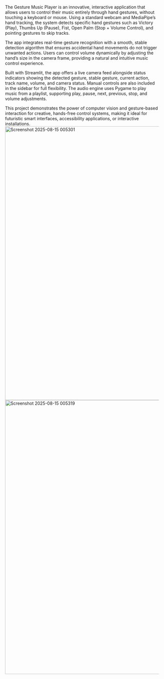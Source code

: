 The Gesture Music Player is an innovative, interactive application that allows users to control their music entirely through hand gestures, without touching a keyboard or mouse. Using a standard webcam and MediaPipe’s hand tracking, the system detects specific hand gestures such as Victory (Play), Thumbs Up (Pause), Fist, Open Palm (Stop + Volume Control), and pointing gestures to skip tracks.

The app integrates real-time gesture recognition with a smooth, stable detection algorithm that ensures accidental hand movements do not trigger unwanted actions. Users can control volume dynamically by adjusting the hand’s size in the camera frame, providing a natural and intuitive music control experience.

Built with Streamlit, the app offers a live camera feed alongside status indicators showing the detected gesture, stable gesture, current action, track name, volume, and camera status. Manual controls are also included in the sidebar for full flexibility. The audio engine uses Pygame to play music from a playlist, supporting play, pause, next, previous, stop, and volume adjustments.

This project demonstrates the power of computer vision and gesture-based interaction for creative, hands-free control systems, making it ideal for futuristic smart interfaces, accessibility applications, or interactive installations.
<img width="1917" height="896" alt="Screenshot 2025-08-15 005301" src="https://github.com/user-attachments/assets/4402f6b2-4f61-437a-bb98-7e1f592e9784" />
<img width="1918" height="897" alt="Screenshot 2025-08-15 005319" src="https://github.com/user-attachments/assets/1f8df03e-ed89-4870-abaf-9010e7ca6edf" />
